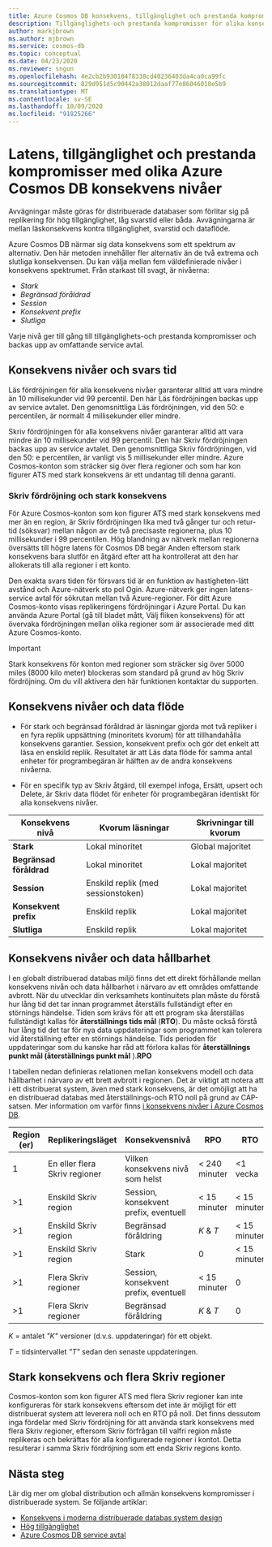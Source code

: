 ```yaml
---
title: Azure Cosmos DB konsekvens, tillgänglighet och prestanda kompromisser
description: Tillgänglighets-och prestanda kompromisser för olika konsekvens nivåer i Azure Cosmos DB.
author: markjbrown
ms.author: mjbrown
ms.service: cosmos-db
ms.topic: conceptual
ms.date: 04/23/2020
ms.reviewer: sngun
ms.openlocfilehash: 4e2cb2b93010478338cd40236403da4ca0ca99fc
ms.sourcegitcommit: 829d951d5c90442a38012daaf77e86046018e5b9
ms.translationtype: MT
ms.contentlocale: sv-SE
ms.lasthandoff: 10/09/2020
ms.locfileid: "91825266"
---
```

# <a name="latency-availability-and-performance-tradeoffs-with-different-azure-cosmos-db-consistency-levels"></a>Latens, tillgänglighet och prestanda kompromisser med olika Azure Cosmos DB konsekvens nivåer

Avvägningar måste göras för distribuerade databaser som förlitar sig på replikering för hög tillgänglighet, låg svarstid eller båda. Avvägningarna är mellan läskonsekvens kontra tillgänglighet, svarstid och dataflöde.

Azure Cosmos DB närmar sig data konsekvens som ett spektrum av alternativ. Den här metoden innehåller fler alternativ än de två extrema och slutliga konsekvensen. Du kan välja mellan fem väldefinierade nivåer i konsekvens spektrumet. Från starkast till svagt, är nivåerna:

- *Stark*
- *Begränsad föråldrad*
- *Session*
- *Konsekvent prefix*
- *Slutliga*

Varje nivå ger till gång till tillgänglighets-och prestanda kompromisser och backas upp av omfattande service avtal.

## <a name="consistency-levels-and-latency"></a>Konsekvens nivåer och svars tid

Läs fördröjningen för alla konsekvens nivåer garanterar alltid att vara mindre än 10 millisekunder vid 99 percentil. Den här Läs fördröjningen backas upp av service avtalet. Den genomsnittliga Läs fördröjningen, vid den 50: e percentilen, är normalt 4 millisekunder eller mindre.

Skriv fördröjningen för alla konsekvens nivåer garanterar alltid att vara mindre än 10 millisekunder vid 99 percentil. Den här Skriv fördröjningen backas upp av service avtalet. Den genomsnittliga Skriv fördröjningen, vid den 50: e percentilen, är vanligt vis 5 millisekunder eller mindre. Azure Cosmos-konton som sträcker sig över flera regioner och som har kon figurer ATS med stark konsekvens är ett undantag till denna garanti.

### <a name="write-latency-and-strong-consistency"></a>Skriv fördröjning och stark konsekvens

För Azure Cosmos-konton som kon figurer ATS med stark konsekvens med mer än en region, är Skriv fördröjningen lika med två gånger tur och retur-tid (söksvar) mellan någon av de två precisaste regionerna, plus 10 millisekunder i 99 percentilen. Hög blandning av nätverk mellan regionerna översätts till högre latens för Cosmos DB begär Anden eftersom stark konsekvens bara slutför en åtgärd efter att ha kontrollerat att den har allokerats till alla regioner i ett konto.

Den exakta svars tiden för försvars tid är en funktion av hastigheten-lätt avstånd och Azure-nätverk sto pol Ogin. Azure-nätverk ger ingen latens-service avtal för sökrutan mellan två Azure-regioner. För ditt Azure Cosmos-konto visas replikeringens fördröjningar i Azure Portal. Du kan använda Azure Portal (gå till bladet mått, Välj fliken konsekvens) för att övervaka fördröjningen mellan olika regioner som är associerade med ditt Azure Cosmos-konto.

> [!IMPORTANT]
> Stark konsekvens för konton med regioner som sträcker sig över 5000 miles (8000 kilo meter) blockeras som standard på grund av hög Skriv fördröjning. Om du vill aktivera den här funktionen kontaktar du supporten.

## <a name="consistency-levels-and-throughput"></a>Konsekvens nivåer och data flöde

- För stark och begränsad föråldrad är läsningar gjorda mot två repliker i en fyra replik uppsättning (minoritets kvorum) för att tillhandahålla konsekvens garantier. Session, konsekvent prefix och gör det enkelt att läsa en enskild replik. Resultatet är att Läs data flöde för samma antal enheter för programbegäran är hälften av de andra konsekvens nivåerna.

- För en specifik typ av Skriv åtgärd, till exempel infoga, Ersätt, upsert och Delete, är Skriv data flödet för enheter för programbegäran identiskt för alla konsekvens nivåer.

|**Konsekvens nivå**|**Kvorum läsningar**|**Skrivningar till kvorum**|
|--|--|--|
|**Stark**|Lokal minoritet|Global majoritet|
|**Begränsad föråldrad**|Lokal minoritet|Lokal majoritet|
|**Session**|Enskild replik (med sessionstoken)|Lokal majoritet|
|**Konsekvent prefix**|Enskild replik|Lokal majoritet|
|**Slutliga**|Enskild replik|Lokal majoritet|

## <a name="consistency-levels-and-data-durability"></a><a id="rto"></a>Konsekvens nivåer och data hållbarhet

I en globalt distribuerad databas miljö finns det ett direkt förhållande mellan konsekvens nivån och data hållbarhet i närvaro av ett områdes omfattande avbrott. När du utvecklar din verksamhets kontinuitets plan måste du förstå hur lång tid det tar innan programmet återställs fullständigt efter en störnings händelse. Tiden som krävs för att ett program ska återställas fullständigt kallas för **återställnings tids mål** (**RTO**). Du måste också förstå hur lång tid det tar för nya data uppdateringar som programmet kan tolerera vid återställning efter en störnings händelse. Tids perioden för uppdateringar som du kanske har råd att förlora kallas för **återställnings punkt mål (återställnings punkt mål** ).**RPO**

I tabellen nedan definieras relationen mellan konsekvens modell och data hållbarhet i närvaro av ett brett avbrott i regionen. Det är viktigt att notera att i ett distribuerat system, även med stark konsekvens, är det omöjligt att ha en distribuerad databas med återställnings-och RTO noll på grund av CAP-satsen. Mer information om varför finns [i konsekvens nivåer i Azure Cosmos DB](consistency-levels.md).

|**Region (er)**|**Replikeringsläget**|**Konsekvensnivå**|**RPO**|**RTO**|
|---------|---------|---------|---------|---------|
|1|En eller flera Skriv regioner|Vilken konsekvens nivå som helst|< 240 minuter|<1 vecka|
|>1|Enskild Skriv region|Session, konsekvent prefix, eventuell|< 15 minuter|< 15 minuter|
|>1|Enskild Skriv region|Begränsad föråldring|*K*  &  *T*|< 15 minuter|
|>1|Enskild Skriv region|Stark|0|< 15 minuter|
|>1|Flera Skriv regioner|Session, konsekvent prefix, eventuell|< 15 minuter|0|
|>1|Flera Skriv regioner|Begränsad föråldring|*K*  &  *T*|0|

*K* = antalet *"K"* versioner (d.v.s. uppdateringar) för ett objekt.

*T* = tidsintervallet *"T"* sedan den senaste uppdateringen.

## <a name="strong-consistency-and-multiple-write-regions"></a>Stark konsekvens och flera Skriv regioner

Cosmos-konton som kon figurer ATS med flera Skriv regioner kan inte konfigureras för stark konsekvens eftersom det inte är möjligt för ett distribuerat system att leverera noll och en RTO på noll. Det finns dessutom inga fördelar med Skriv fördröjning för att använda stark konsekvens med flera Skriv regioner, eftersom Skriv förfrågan till valfri region måste replikeras och bekräftas för alla konfigurerade regioner i kontot. Detta resulterar i samma Skriv fördröjning som ett enda Skriv regions konto.

## <a name="next-steps"></a>Nästa steg

Lär dig mer om global distribution och allmän konsekvens kompromisser i distribuerade system. Se följande artiklar:

- [Konsekvens i moderna distribuerade databas system design](https://www.computer.org/csdl/magazine/co/2012/02/mco2012020037/13rRUxjyX7k)
- [Hög tillgänglighet](high-availability.md)
- [Azure Cosmos DB service avtal](https://azure.microsoft.com/support/legal/sla/cosmos-db/v1_3/)
